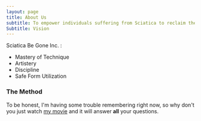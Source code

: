 ```yaml
---
layout: page
title: About Us
subtitle: To empower individuals suffering from Sciatica to reclaim their independence and quality of life by providing personalized, evidence-based rehabilitation services in the comfort of their own homes
Subtitle: Vision
---
```


Sciatica Be Gone Inc. :

- Mastery of Technique 
- Artistery 
- Discipline 
- Safe Form Utilization 


### The Method 

To be honest, I'm having some trouble remembering right now, so why don't you just watch [my movie](https://en.wikipedia.org/wiki/The_Princess_Bride_%28film%29) and it will answer **all** your questions.
